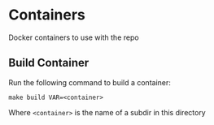 # Containers

Docker containers to use with the repo

## Build Container

Run the following command to build a container:

```
make build VAR=<container>
```

Where `<container>` is the name of a subdir in this directory
